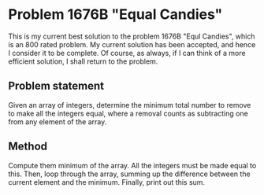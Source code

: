 # Problem 1676B "Equal Candies"
This is my current best solution to the problem 1676B "Equl Candies", which is an 800 rated problem. My current solution has been accepted, and hence I consider it to be complete. Of course, as always, if I can think of a more efficient solution, I shall return to the problem. 

## Problem statement
Given an array of integers, determine the minimum total number to remove to make all the integers equal, where a removal counts as subtracting one from any element of the array.

## Method
Compute them minimum of the array. All the integers must be made equal to this. Then, loop through the array, summing up the difference between the current element and the minimum. Finally, print out this sum.